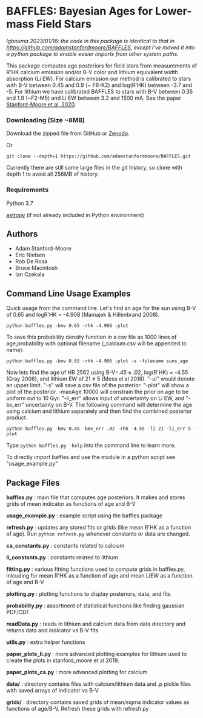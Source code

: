 # BAFFLES: Bayesian Ages for Lower-mass Field Stars

_lgbouma 2023/01/16: the code in this package is identical to that in
https://github.com/adamstanfordmoore/BAFFLES, except I've moved it into a
python package to enable easier imports from other system paths._

This package computes age posteriors for field stars from measurements of R'HK calcium emission and/or B-V color and lithium equivalent width absorption (Li EW).  For calcium emission our method is calibrated to stars with B-V between 0.45 and 0.9 (~ F6-K2) and 
log(R'HK) between -3.7 and -5.  For lithium we have calibrated BAFFLES to stars with B-V between 0.35 and 1.9 (~F2-M5) and Li EW between 3.2 and 1500 mA.  See the paper [Stanford-Moore et al. 2020](https://arxiv.org/abs/2006.04811).      

### Downloading (Size ~8MB)

Download the zipped file from GitHub or [Zenodo](https://doi.org/10.5281/zenodo.3840244).

Or

```git clone --depth=1 https://github.com/adamstanfordmoore/BAFFLES.git```

Currently there are still some large files in the git history, so clone with depth 1 to avoid all 256MB of history.

### Requirements

Python 3.7

[astropy](https://docs.astropy.org/en/stable/install.html#installing-astropy)
(if not already included in Python environment)

## Authors

* Adam Stanford-Moore
* Eric Nielsen
* Rob De Rosa
* Bruce Macintosh
* Ian Czekala

## Command Line Usage Examples

Quick usage from the command line. Let's find an age for the sun using B-V of 0.65 and logR'HK = -4.908 (Mamajek & Hillenbrand 2008).
 
```python baffles.py -bmv 0.65 -rhk -4.906 -plot```

To save this probability density function in a csv file as 1000 lines of age,probability with optional filename (_calcium.csv will be appended to name):

```python baffles.py -bmv 0.65 -rhk -4.906 -plot -s -filename suns_age```



Now lets find the age of HR 2562 using B-V=.45 ± .02, log(R'HK) = -4.55 (Gray 2006), and lithium EW of 21 ± 5 (Mesa el al 2018). "-ul" would denote an upper limit.  "-s" will save a csv file of the posterior. "-plot" will show a plot of the posterior. -maxAge 10000 will constrain the prior on age to be uniform out to 10 Gyr. "-li_err" allows input of uncertainty
on Li EW, and "-bv_err" uncertainty on B-V. The following command will determine the age using calcium and lithium separately and then find the combined posterior product.    

```python baffles.py -bmv 0.45 -bmv_err .02 -rhk -4.55 -li 21 -li_err 5 -plot```

Type `python baffles.py -help` into the command line to learn more.

To directly import baffles and use the module in a python script see "usage_example.py"


## Package Files

**baffles.py** : main file that computes age posteriors.  It makes and stores grids of mean indicator as functions of age and B-V

**usage_example.py**  : example script using the baffles package

**refresh.py** : updates any stored fits or grids (like mean R'HK as a function of age).  Run `python refresh.py` whenever constants or data are changed.

**ca_constants.py**  : constants related to calcium

**li_constants.py**  : constants related to lithium

**fitting.py** : various fitting functions used to compute grids in baffles.py, inlcuding for mean R'HK as a function of age and mean LiEW as a function of age and B-V

**plotting.py** : plotting functions to display posteriors, data, and fits

**probability.py** : assortment of statistical functions like finding gaussian PDF/CDF

**readData.py** : reads in lithium and calcium data from data directory and returns data and indicator vs B-V fits

**utils.py** : extra helper functions

**paper_plots_li.py**  : more advanced plotting examples for lithium used to create the plots in stanford_moore et al 2019.

**paper_plots_ca.py** : more advanced plotting for calcium 

**data/** : directory contains files with calcium/lithium data and .p pickle files with saved arrays of indicator vs B-V

**grids/** : directory contains saved grids of mean/sigma indicator values as functions of age/B-V. Refresh these grids with refresh.py








